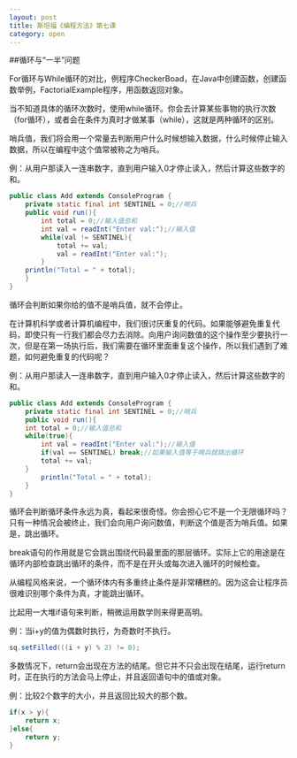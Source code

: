 ```yaml
---
layout: post
title: 斯坦福《编程方法》第七课
category: open
---
```

##循环与“一半”问题

For循环与While循环的对比，例程序CheckerBoad，在Java中创建函数，创建函数举例，FactorialExample程序，用函数返回对象。

当不知道具体的循环次数时，使用while循环。你会去计算某些事物的执行次数（for循环），或者会在条件为真时才做某事（while），这就是两种循环的区别。

哨兵值，我们将会用一个常量去判断用户什么时候想输入数据，什么时候停止输入数据，所以在编程中这个值常被称之为哨兵。

例：从用户那读入一连串数字，直到用户输入0才停止读入，然后计算这些数字的和。

```java
public class Add extends ConsoleProgram {
	private static final int SENTINEL = 0;//哨兵
	public void run(){
		int total = 0;//输入值总和
		int val = readInt("Enter val:");//输入值
		while(val != SENTINEL){
			total += val;
			val = readInt("Enter val:");
		}
	println("Total = " + total);
	}
}
```

循环会判断如果你给的值不是哨兵值，就不会停止。

在计算机科学或者计算机编程中，我们很讨厌重复的代码。如果能够避免重复代码，即使只有一行我们都会尽力去消除。向用户询问数值的这个操作至少要执行一次，但是在第一场执行后，我们需要在循环里面重复这个操作，所以我们遇到了难题，如何避免重复的代码呢？

例：从用户那读入一连串数字，直到用户输入0才停止读入，然后计算这些数字的和。

```java
public class Add extends ConsoleProgram {
	private static final int SENTINEL = 0;//哨兵
	public void run(){
	int total = 0;//输入值总和
	while(true){
		int val = readInt("Enter val:");//输入值
		if(val == SENTINEL) break;//如果输入值等于哨兵就跳出循环
		total += val;
	}
		println("Total = " + total);
	}
}
```

循环会判断循环条件永远为真，看起来很奇怪。你会担心它不是一个无限循环吗？只有一种情况会被终止，我们会向用户询问数值，判断这个值是否为哨兵值。如果是，跳出循环。

break语句的作用就是它会跳出围绕代码最里面的那层循环。实际上它的用途是在循环内部检查跳出循环的条件，而不是在开头或每次进入循环的时候检查。

从编程风格来说，一个循环体内有多重终止条件是非常糟糕的。因为这会让程序员很难识别哪个条件为真，才能跳出循环。

比起用一大堆if语句来判断，稍微运用数学则来得更高明。

例：当i+y的值为偶数时执行，为奇数时不执行。

```java
sq.setFilled(((i + y) % 2) != 0);
```

多数情况下，return会出现在方法的结尾。但它并不只会出现在结尾，运行return时，正在执行的方法会马上停止，并且返回语句中的值或对象。

例：比较2个数字的大小，并且返回比较大的那个数。

```java
if(x > y){
	return x;
}else{
	return y;
}
```

